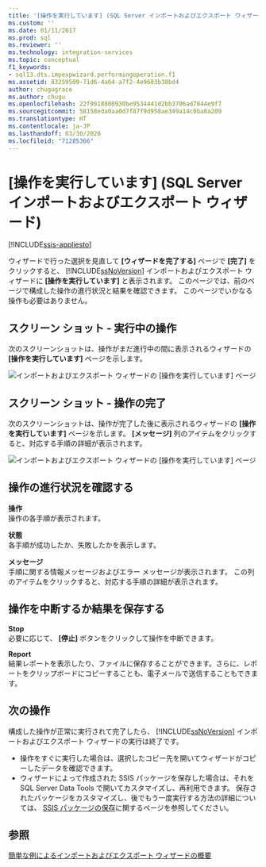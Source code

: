 ```yaml
---
title: '[操作を実行しています] (SQL Server インポートおよびエクスポート ウィザード) | Microsoft Docs'
ms.custom: ''
ms.date: 01/11/2017
ms.prod: sql
ms.reviewer: ''
ms.technology: integration-services
ms.topic: conceptual
f1_keywords:
- sql13.dts.impexpwizard.performingoperation.f1
ms.assetid: 83259509-71d6-4a64-a7f2-4e9603b30bd4
author: chugugrace
ms.author: chugu
ms.openlocfilehash: 22f9918800930be9534441d2bb3706ad7844e9f7
ms.sourcegitcommit: 58158eda0aa0d7f87f9d958ae349a14c0ba8a209
ms.translationtype: HT
ms.contentlocale: ja-JP
ms.lasthandoff: 03/30/2020
ms.locfileid: "71285366"
---
```

# <a name="performing-operation-sql-server-import-and-export-wizard"></a>[操作を実行しています] (SQL Server インポートおよびエクスポート ウィザード)

[!INCLUDE[ssis-appliesto](../../includes/ssis-appliesto-ssvrpluslinux-asdb-asdw-xxx.md)]


ウィザードで行った選択を見直して **[ウィザードを完了する]** ページで **[完了]** をクリックすると、 [!INCLUDE[ssNoVersion](../../includes/ssnoversion-md.md)] インポートおよびエクスポート ウィザードに **[操作を実行しています]** と表示されます。 このページでは、前のページで構成した操作の進行状況と結果を確認できます。 このページでいかなる操作も必要はありません。

## <a name="screen-shot---operation-in-progress"></a>スクリーン ショット - 実行中の操作 
 次のスクリーンショットは、操作がまだ進行中の間に表示されるウィザードの **[操作を実行しています]** ページを示します。  
  
 ![インポートおよびエクスポート ウィザードの [操作を実行しています] ページ](../../integration-services/import-export-data/media/performing-operation1.png "インポートおよびエクスポート ウィザードの [操作を実行しています] ページ")  

## <a name="screen-shot---operation-completed"></a>スクリーン ショット - 操作の完了 
 次のスクリーンショットは、操作が完了した後に表示されるウィザードの **[操作を実行しています]** ページを示します。 **[メッセージ]** 列のアイテムをクリックすると、対応する手順の詳細が表示されます。  
  
 ![インポートおよびエクスポート ウィザードの [操作を実行しています] ページ](../../integration-services/import-export-data/media/performing-operation2.png "インポートおよびエクスポート ウィザードの [操作を実行しています] ページ")  
  
## <a name="watch-the-progress-of-the-operation"></a>操作の進行状況を確認する
 **操作**  
 操作の各手順が表示されます。  
  
 **状態**  
 各手順が成功したか、失敗したかを表示します。  
  
 **メッセージ**  
 手順に関する情報メッセージおよびエラー メッセージが表示されます。 この列のアイテムをクリックすると、対応する手順の詳細が表示されます。

## <a name="interrupt-the-operation-or-save-the-results"></a>操作を中断するか結果を保存する
 **Stop**  
 必要に応じて、 **[停止]** ボタンをクリックして操作を中断できます。  
  
 **Report**  
 結果レポートを表示したり、ファイルに保存することができます。さらに、レポートをクリップボードにコピーすることも、電子メールで送信することもできます。  
  
## <a name="whats-next"></a>次の操作  
 構成した操作が正常に実行されて完了したら、 [!INCLUDE[ssNoVersion](../../includes/ssnoversion-md.md)] インポートおよびエクスポート ウィザードの実行は終了です。  
-   操作をすぐに実行した場合は、選択したコピー先を開いてウィザードがコピーしたデータを確認できます。  
-   ウィザードによって作成された SSIS パッケージを保存した場合は、それを SQL Server Data Tools で開いてカスタマイズし、再利用できます。 保存されたパッケージをカスタマイズし、後でもう一度実行する方法の詳細については、 [SSIS パッケージの保存](../../integration-services/import-export-data/save-ssis-package-sql-server-import-and-export-wizard.md)に関するページを参照してください。

## <a name="see-also"></a>参照
[簡単な例によるインポートおよびエクスポート ウィザードの概要](../../integration-services/import-export-data/get-started-with-this-simple-example-of-the-import-and-export-wizard.md)


